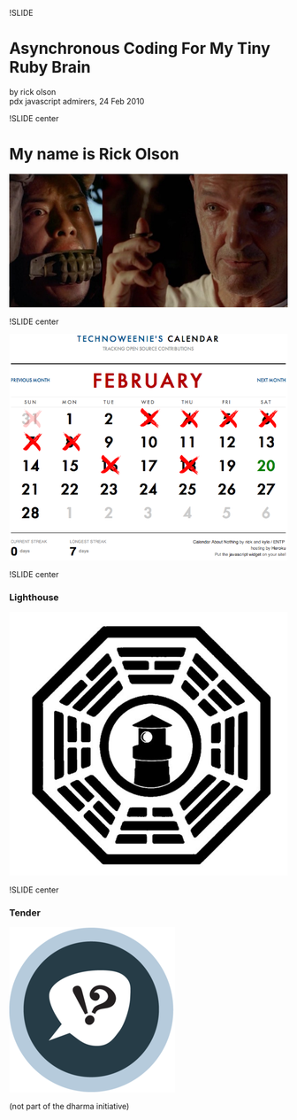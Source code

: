 !SLIDE
# Asynchronous Coding For My Tiny Ruby Brain #

by rick olson  
pdx javascript admirers, 24 Feb 2010

!SLIDE center
# My name is Rick Olson #

![locke introduction](miles_meets_locke.jpg)

!SLIDE center

[![calendar about nothing](calendar.png)](http://calendaraboutnothing.com/~technoweenie)

!SLIDE center

### Lighthouse ###

[![lighthouse](lighthouse_dharma.jpg)](http://lighthouseapp.com)

!SLIDE center

### Tender ###

[![tender support](tender.png)](http://tenderapp.com)

(not part of the dharma initiative)
